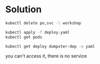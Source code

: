 # Solution

```bash
kubectl delete po,svc -l workshop

kubectl apply -f deploy.yaml
kubectl get pods

kubectl get deploy dumpster-dep -o yaml
```

you can't access it, there is no service